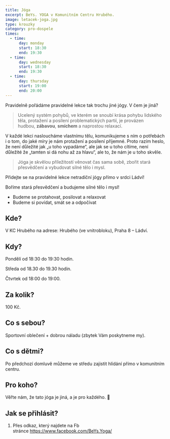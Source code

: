 ```yaml
---
title: Jóga
excerpt: BeYs. YOGA v Komunitním Centru Hrubého.
image: letacek-joga.jpg
type: krouzky
category: pro-dospele
times:
  - time:
      day: monday
      start: 18:30
      end: 19:30
  - time:
      day: wednesday
      start: 18:30
      end: 19:30
  - time:
      day: thursday
      start: 19:00
      end: 20:00
---
```


Pravidelně pořádáme pravidelné lekce tak trochu jiné jógy. V čem je jiná?

> Ucelený systém pohybů, ve kterém se snoubí krása pohybu lidského těla, protažení a posílení problematických partií, je provázen hudbou, **zábavou**, **smíchem** a naprostou relaxací.

V každé lekci nasloucháme vlastnímu tělu, komunikujeme s ním o potřebách i o tom, do jaké míry je nám protažení a posílení příjemné. Proto razím heslo, že není důležité jak „u toho vypadáme“, ale jak se u toho cítíme, není důležité že „tamten si dá nohu až za hlavu“, ale to, že nám je u toho skvěle.

> Jóga je skvělou příležitostí věnovat čas sama sobě, zbořit stará přesvědčení a vybudovat silné tělo i mysl.

Přidejte se na pravidelné lekce netradiční jógy přímo v srdci Ládví!

Boříme stará přesvědčení a budujeme silné tělo i mysl!

- Budeme se protahovat, posilovat a relaxovat
- Budeme si povídat, smát se a odpočívat

## Kde?

V KC Hrubého na adrese: Hrubého (ve vnitrobloku), Praha 8 – Ládví.

## Kdy?

Pondělí od 18:30 do 19:30 hodin.

Středa od 18.30 do 19.30 hodin.

Čtvrtek od 18:00 do 19:00.

## Za kolik?

100 Kč.

## Co s sebou?

Sportovní oblečení + dobrou náladu (zbytek Vám poskytneme my).

## Co s dětmi?

Po předchozí domluvě můžeme ve středu zajistit hlídání přímo v komunitním centru.

## Pro koho?

Věřte nám, že tato jóga je jiná, a je pro každého. 🙂

## Jak se přihlásit?

1. Přes odkaz, který najdete na Fb stránce <https://www.facebook.com/BeYs.Yoga/>
